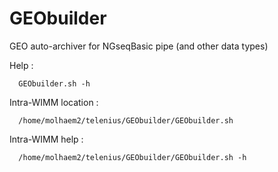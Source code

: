 # GEObuilder
GEO auto-archiver for NGseqBasic pipe (and other data types)

Help : 

      GEObuilder.sh -h

Intra-WIMM location :

      /home/molhaem2/telenius/GEObuilder/GEObuilder.sh

Intra-WIMM help :

      /home/molhaem2/telenius/GEObuilder/GEObuilder.sh -h
